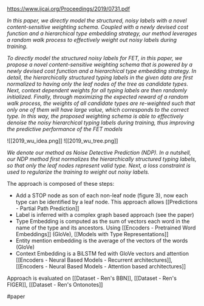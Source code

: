 https://www.ijcai.org/Proceedings/2019/0731.pdf

*In this paper, we directly model the structured, noisy labels with a novel content-sensitive weighting schema. Coupled with a newly devised cost function and a hierarchical type embedding strategy, our method leverages a random walk process to effectively weight out noisy labels during training.*

*To directly model the structured noisy labels for FET, in this paper, we propose a novel content-sensitive weighting schema that is powered by a newly devised cost function and a hierarchical type embedding strategy. In detail, the hierarchically structured typing labels in the given data are first normalized to having only the leaf nodes of the tree as candidate types. Next, context dependent weights for all typing labels are then randomly initialized. Finally, through maximizing the expected reward of a random walk process, the weights of all candidate types are re-weighted such that only one of them will have large value, which corresponds to the correct type. In this way, the proposed weighting schema is able to effectively denoise the noisy hierarchical typing labels during training, thus improving the predictive performance of the FET models*

![[2019_wu_idea.png]] ![[2019_wu_tree.png]]

*We denote our method as Noise Detective Prediction (NDP). In a nutshell, our NDP method first normalizes the hierarchically structured typing labels, so that only the leaf nodes represent valid type. Next, a loss constraint is used to regularize the training to weight out noisy labels.*

The approach is composed of these steps:

- Add a STOP node as son of each non-leaf node (figure 3), now each type can be identified by a leaf node. This approach allows [[Predictions - Partial Path Prediction]]
- Label is inferred with a complex graph based approach (see the paper)
- Type Embedding is computed as the sum of vectors each word in the name of the type and its ancestors. Using [[Encoders - Pretrained Word Embeddings]] (GloVe), [[Models with Type Representations]]
- Entity mention embedding is the average of the vectors of the words (GloVe)
- Context Embedding is a BiLSTM fed with GloVe vectors and attention [[Encoders - Neural Based Models - Recurrent architectures]], [[Encoders - Neural Based Models - Attention based architectures]]


Approach is evaluated on [[Dataset - Ren's BBN]], [[Dataset - Ren's FIGER]], [[Dataset - Ren's Ontonotes]]

#paper 